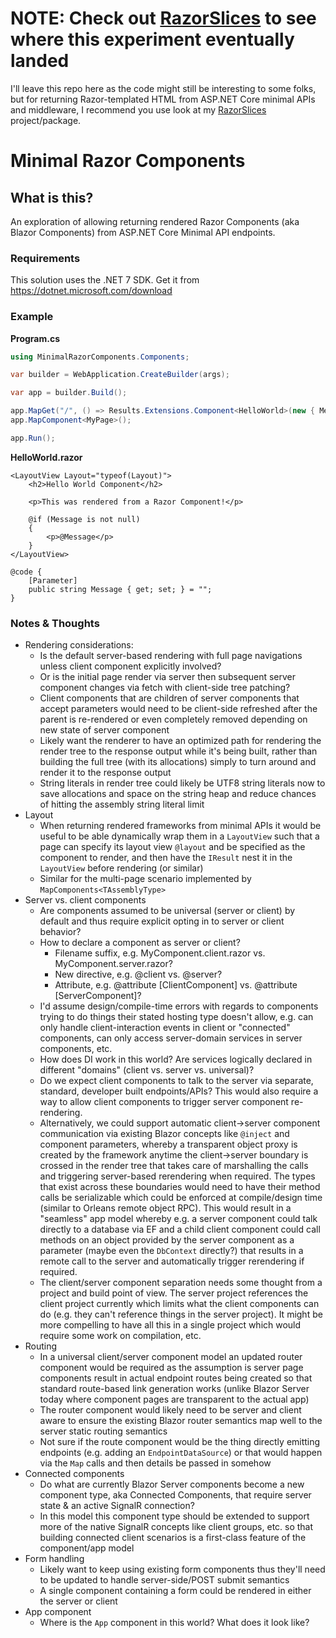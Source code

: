 # NOTE: Check out [RazorSlices](https://github.com/DamianEdwards/RazorSlices) to see where this experiment eventually landed

I'll leave this repo here as the code might still be interesting to some folks, but for returning Razor-templated HTML from ASP.NET Core minimal APIs and middleware, I recommend you use look at my [RazorSlices](https://github.com/DamianEdwards/RazorSlices) project/package.

# Minimal Razor Components

## What is this?

An exploration of allowing returning rendered Razor Components (aka Blazor Components) from ASP.NET Core Minimal API endpoints.


### Requirements

This solution uses the .NET 7 SDK. Get it from https://dotnet.microsoft.com/download

### Example

**Program.cs**

```csharp
using MinimalRazorComponents.Components;

var builder = WebApplication.CreateBuilder(args);

var app = builder.Build();

app.MapGet("/", () => Results.Extensions.Component<HelloWorld>(new { Message = "Hello from Minimal APIs" }));
app.MapComponent<MyPage>();

app.Run();
```

**HelloWorld.razor**

```razor
<LayoutView Layout="typeof(Layout)">
    <h2>Hello World Component</h2>

    <p>This was rendered from a Razor Component!</p>

    @if (Message is not null)
    {
        <p>@Message</p>
    }
</LayoutView>

@code {
    [Parameter]
    public string Message { get; set; } = "";
}

```

### Notes & Thoughts

- Rendering considerations:
  - Is the default server-based rendering with full page navigations unless client component explicitly involved?
  - Or is the initial page render via server then subsequent server component changes via fetch with client-side tree patching?
  - Client components that are children of server components that accept parameters would need to be client-side refreshed after the parent is re-rendered or even completely removed depending on new state of server component
  - Likely want the renderer to have an optimized path for rendering the render tree to the response output while it's being built, rather than building the full tree (with its allocations) simply to turn around and render it to the response output
  - String literals in render tree could likely be UTF8 string literals now to save allocations and space on the string heap and reduce chances of hitting the assembly string literal limit
- Layout
  - When returning rendered frameworks from minimal APIs it would be useful to be able dynamically wrap them in a `LayoutView` such that a page can specify its layout view `@layout` and be specified as the component to render, and then have the `IResult` nest it in the `LayoutView` before rendering (or similar)
  - Similar for the multi-page scenario implemented by `MapComponents<TAssemblyType>`
- Server vs. client components
  - Are components assumed to be universal (server or client) by default and thus require explicit opting in to server or client behavior?
  - How to declare a component as server or client?
    - Filename suffix, e.g. MyComponent.client.razor vs. MyComponent.server.razor?
    - New directive, e.g. @client vs. @server?
    - Attribute, e.g. @attribute [ClientComponent] vs. @attribute [ServerComponent]?
  - I'd assume design/compile-time errors with regards to components trying to do things their stated hosting type doesn't allow, e.g. can only handle client-interaction events in client or "connected" components, can only access server-domain services in server components, etc.
  - How does DI work in this world? Are services logically declared in different "domains" (client vs. server vs. universal)?
  - Do we expect client components to talk to the server via separate, standard, developer built endpoints/APIs? This would also require a way to allow client components to trigger server component re-rendering.
  - Alternatively, we could support automatic client->server component communication via existing Blazor concepts like `@inject` and component parameters, whereby a transparent object proxy is created by the framework anytime the client->server boundary is crossed in the render tree that takes care of marshalling the calls and triggering server-based rerendering when required. The types that exist across these boundaries would need to have their method calls be serializable which could be enforced at compile/design time (similar to Orleans remote object RPC). This would result in a "seamless" app model whereby e.g. a server component could talk directly to a database via EF and a child client component could call methods on an object provided by the server component as a parameter (maybe even the `DbContext` directly?) that results in a remote call to the server and automatically trigger rerendering if required.
  - The client/server component separation needs some thought from a project and build point of view. The server project references the client project currently which limits what the client components can do (e.g. they can't reference things in the server project). It might be more compelling to have all this in a single project which would require some work on compilation, etc.
- Routing
  - In a universal client/server component model an updated router component would be required as the assumption is server page components result in actual endpoint routes being created so that standard route-based link generation works (unlike Blazor Server today where component pages are transparent to the actual app)
  - The router component would likely need to be server and client aware to ensure the existing Blazor router semantics map well to the server static routing semantics
  - Not sure if the route component would be the thing directly emitting endpoints (e.g. adding an `EndpointDataSource`) or that would happen via the `Map` calls and then details be passed in somehow
- Connected components
  - Do what are currently Blazor Server components become a new component type, aka Connected Components, that require server state & an active SignalR connection?
  - In this model this component type should be extended to support more of the native SignalR concepts like client groups, etc. so that building connected client scenarios is a first-class feature of the component/app model
- Form handling
  - Likely want to keep using existing form components thus they'll need to be updated to handle server-side/POST submit semantics
  - A single component containing a form could be rendered in either the server or client
- App component
  - Where is the `App` component in this world? What does it look like?

